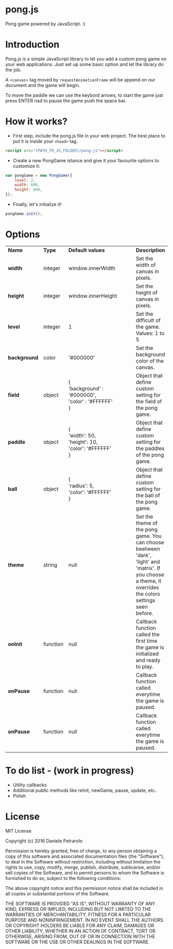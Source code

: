 pong.js
==============
Pong game powered by JavaScript. :)



Introduction
=============
Pong.js is a simple JavaScript library to let you add a custom pong game on your web applications.
Just set up some basic option and let the library do the job.

A ``<canvas>`` tag moved by ``requestAnimationFrame`` will be append on our document and the game will begin.

To move the paddle we can use the keybord arrows, to start the game just press ENTER nad to pause the game push the space bar.



How it works?
=============
- First step, include the pong.js file in your web project. The best place to put it is inside your ``<head>`` tag.
```html
<script src="[PATH_TO_JS_FOLDER]/pong.js"></script>
```
- Create a new PongGame istance and give it your favourite options to customize it:
```javascript
var pongGame = new PongGame({
	level: 2,
   	width: 600,
	height: 600,
});
```
- Finally, let's initialize it!
```javascript
pongGame.init();
```



Options
==========
<table>
	<tr>
		<td><strong>Name</strong></td>
		<td><strong>Type</strong></td>
		<td width="200"><strong>Default values</strong></td>
		<td><strong>Description</strong></td>
	</tr>
	<tr>
		<td><strong>width</strong></td>
		<td>integer</td>
		<td>window.innerWidth</td>
		<td>Set the width of canvas in pixels.</td>
	</tr>
	<tr>
		<td><strong>height</strong></td>
		<td>integer</td>
		<td>window.innerHeight</td>
		<td>Set the height of canvas in pixels.</td>
	</tr>
	<tr>
		<td><strong>level</strong></td>
		<td>integer</td>
		<td>1</td>
		<td>Set the difficult of the game. Values: 1 to 5</td>
	</tr>
	<tr>
		<td><strong>background</strong></td>
		<td>color</td>
		<td>'#000000'</td>
		<td>Set the background color of the canvas.</td>
	</tr>
	<tr>
		<td><strong>field</strong></td>
		<td>object</td>
		<td>{<br />'background' : '#000000',<br />'color' : '#FFFFFF'<br />}</td>
		<td>Object that define custom setting for the field of the pong game.</td>
	</tr>
	<tr>
		<td><strong>paddle</strong></td>
		<td>object</td>
		<td>{ <br />'width': 50, <br />'height': 10, <br />'color': '#FFFFFF' <br />}</td>
		<td>Object that define custom setting for the paddles of the pong game.</td>
	</tr>
	<tr>
		<td><strong>ball</strong></td>
		<td>object</td>
		<td>{<br /> 'radius': 5,<br /> 'color': '#FFFFFF' <br />}</td>
		<td>Object that define custom setting for the ball of the pong game.</td>
	</tr>
	<tr>
		<td><strong>theme</strong></td>
		<td>string</td>
		<td>null</td>
		<td>Set the theme of the pong game. You can choose beetween 'dark', 'light' and 'matrix'. If you choose a theme, it overrides the colors settings seen before.</td>
	</tr>
	<tr>
		<td><strong>onInit</strong></td>
		<td>function</td>
		<td>null</td>
		<td>Callback function called the first time the game is initialized and ready to play.</td>
	</tr>
	<tr>
		<td><strong>onPause</strong></td>
		<td>function</td>
		<td>null</td>
		<td>Callback function called everytime the game is paused.</td>
	</tr>
	<tr>
		<td><strong>onPause</strong></td>
		<td>function</td>
		<td>null</td>
		<td>Callback function called everytime the game is paused.</td>
	</tr>
</table>
				
				
To do list - (work in progress)
==========
- Utility callbacks
- Additional public methods like reInit, newGame, pause, update, etc..
- Polish

		

License
=============
MIT License

Copyright (c) 2016 Daniele Petrarolo

Permission is hereby granted, free of charge, to any person obtaining a copy
of this software and associated documentation files (the "Software"), to deal
in the Software without restriction, including without limitation the rights
to use, copy, modify, merge, publish, distribute, sublicense, and/or sell
copies of the Software, and to permit persons to whom the Software is
furnished to do so, subject to the following conditions:

The above copyright notice and this permission notice shall be included in all
copies or substantial portions of the Software.

THE SOFTWARE IS PROVIDED "AS IS", WITHOUT WARRANTY OF ANY KIND, EXPRESS OR
IMPLIED, INCLUDING BUT NOT LIMITED TO THE WARRANTIES OF MERCHANTABILITY,
FITNESS FOR A PARTICULAR PURPOSE AND NONINFRINGEMENT. IN NO EVENT SHALL THE
AUTHORS OR COPYRIGHT HOLDERS BE LIABLE FOR ANY CLAIM, DAMAGES OR OTHER
LIABILITY, WHETHER IN AN ACTION OF CONTRACT, TORT OR OTHERWISE, ARISING FROM,
OUT OF OR IN CONNECTION WITH THE SOFTWARE OR THE USE OR OTHER DEALINGS IN THE
SOFTWARE.

